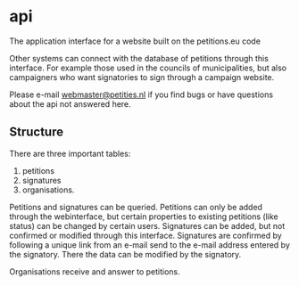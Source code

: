 # api
The application interface for a website built on the petitions.eu code

Other systems can connect with the database of petitions through this interface. For example those used in the councils of municipalities, but also campaigners who want signatories to sign through a campaign website. 

Please e-mail webmaster@petities.nl if you find bugs or have questions about the api not answered here. 

## Structure

There are three important tables:

1. petitions
2. signatures 
3. organisations.

Petitions and signatures can be queried. Petitions can only be added through the webinterface, but certain properties to existing petitions (like status) can be changed by certain users. Signatures can be added, but not confirmed or modified through this interface. Signatures are confirmed by following a unique link from an e-mail send to the e-mail address entered by the signatory. There the data can be modified by the signatory.

Organisations receive and answer to petitions.
